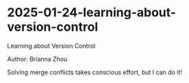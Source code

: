 # 2025-01-24-learning-about-version-control

Learning about Version Control

Author: Brianna Zhou

Solving merge conflicts takes conscious effort, but I can do it!

